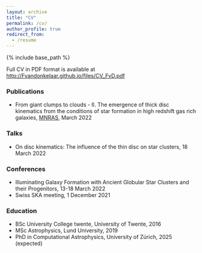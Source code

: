 ```yaml
---
layout: archive
title: "CV"
permalink: /cv/
author_profile: true
redirect_from:
  - /resume
---
```

{% include base_path %}

Full CV in PDF format is available at <http://Fvandonkelaar.github.io/files/CV_FvD.pdf>

### Publications
* From giant clumps to clouds - II. The emergence of thick disc kinematics from the conditions of star formation in high redshift gas rich galaxies, [MNRAS](https://ui.adsabs.harvard.edu/abs/2021arXiv211013165V/abstract), March 2022

### Talks
* On disc kinematics: The influence of the thin disc on star clusters, 18 March 2022

### Conferences
* Illuminating Galaxy Formation with Ancient Globular Star Clusters and their Progenitors, 13-18 March 2022
* Swiss SKA meeting, 1 December 2021

### Education
* BSc University College twente, University of Twente, 2016
* MSc Astrophysics, Lund University, 2019
* PhD in Computational Astrophysics, University of Zürich, 2025 (expected)



